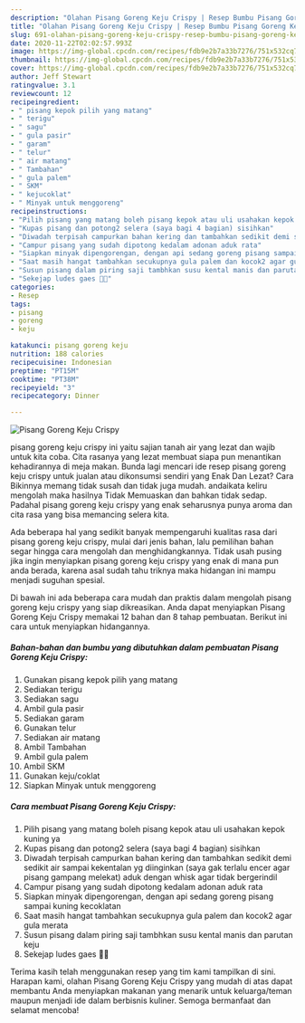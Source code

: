 ```yaml
---
description: "Olahan Pisang Goreng Keju Crispy | Resep Bumbu Pisang Goreng Keju Crispy Yang Lezat"
title: "Olahan Pisang Goreng Keju Crispy | Resep Bumbu Pisang Goreng Keju Crispy Yang Lezat"
slug: 691-olahan-pisang-goreng-keju-crispy-resep-bumbu-pisang-goreng-keju-crispy-yang-lezat
date: 2020-11-22T02:02:57.993Z
image: https://img-global.cpcdn.com/recipes/fdb9e2b7a33b7276/751x532cq70/pisang-goreng-keju-crispy-foto-resep-utama.jpg
thumbnail: https://img-global.cpcdn.com/recipes/fdb9e2b7a33b7276/751x532cq70/pisang-goreng-keju-crispy-foto-resep-utama.jpg
cover: https://img-global.cpcdn.com/recipes/fdb9e2b7a33b7276/751x532cq70/pisang-goreng-keju-crispy-foto-resep-utama.jpg
author: Jeff Stewart
ratingvalue: 3.1
reviewcount: 12
recipeingredient:
- " pisang kepok pilih yang matang"
- " terigu"
- " sagu"
- " gula pasir"
- " garam"
- " telur"
- " air matang"
- " Tambahan"
- " gula palem"
- " SKM"
- " kejucoklat"
- " Minyak untuk menggoreng"
recipeinstructions:
- "Pilih pisang yang matang boleh pisang kepok atau uli usahakan kepok kuning ya"
- "Kupas pisang dan potong2 selera (saya bagi 4 bagian) sisihkan"
- "Diwadah terpisah campurkan bahan kering dan tambahkan sedikit demi sedikit air sampai kekentalan yg diinginkan (saya gak terlalu encer agar pisang gampang melekat) aduk dengan whisk agar tidak bergerindil"
- "Campur pisang yang sudah dipotong kedalam adonan aduk rata"
- "Siapkan minyak dipengorengan, dengan api sedang goreng pisang sampai kuning kecoklatan"
- "Saat masih hangat tambahkan secukupnya gula palem dan kocok2 agar gula merata"
- "Susun pisang dalam piring saji tambhkan susu kental manis dan parutan keju"
- "Sekejap ludes gaes 🤣😂"
categories:
- Resep
tags:
- pisang
- goreng
- keju

katakunci: pisang goreng keju 
nutrition: 188 calories
recipecuisine: Indonesian
preptime: "PT15M"
cooktime: "PT38M"
recipeyield: "3"
recipecategory: Dinner

---
```



![Pisang Goreng Keju Crispy](https://img-global.cpcdn.com/recipes/fdb9e2b7a33b7276/751x532cq70/pisang-goreng-keju-crispy-foto-resep-utama.jpg)


pisang goreng keju crispy ini yaitu sajian tanah air yang lezat dan wajib untuk kita coba. Cita rasanya yang lezat membuat siapa pun menantikan kehadirannya di meja makan.
Bunda lagi mencari ide resep pisang goreng keju crispy untuk jualan atau dikonsumsi sendiri yang Enak Dan Lezat? Cara Bikinnya memang tidak susah dan tidak juga mudah. andaikata keliru mengolah maka hasilnya Tidak Memuaskan dan bahkan tidak sedap. Padahal pisang goreng keju crispy yang enak seharusnya punya aroma dan cita rasa yang bisa memancing selera kita.



Ada beberapa hal yang sedikit banyak mempengaruhi kualitas rasa dari pisang goreng keju crispy, mulai dari jenis bahan, lalu pemilihan bahan segar hingga cara mengolah dan menghidangkannya. Tidak usah pusing jika ingin menyiapkan pisang goreng keju crispy yang enak di mana pun anda berada, karena asal sudah tahu triknya maka hidangan ini mampu menjadi suguhan spesial.


Di bawah ini ada beberapa cara mudah dan praktis dalam mengolah pisang goreng keju crispy yang siap dikreasikan. Anda dapat menyiapkan Pisang Goreng Keju Crispy memakai 12 bahan dan 8 tahap pembuatan. Berikut ini cara untuk menyiapkan hidangannya.

<!--inarticleads1-->

##### Bahan-bahan dan bumbu yang dibutuhkan dalam pembuatan Pisang Goreng Keju Crispy:

1. Gunakan  pisang kepok pilih yang matang
1. Sediakan  terigu
1. Sediakan  sagu
1. Ambil  gula pasir
1. Sediakan  garam
1. Gunakan  telur
1. Sediakan  air matang
1. Ambil  Tambahan
1. Ambil  gula palem
1. Ambil  SKM
1. Gunakan  keju/coklat
1. Siapkan  Minyak untuk menggoreng




<!--inarticleads2-->

##### Cara membuat Pisang Goreng Keju Crispy:

1. Pilih pisang yang matang boleh pisang kepok atau uli usahakan kepok kuning ya
1. Kupas pisang dan potong2 selera (saya bagi 4 bagian) sisihkan
1. Diwadah terpisah campurkan bahan kering dan tambahkan sedikit demi sedikit air sampai kekentalan yg diinginkan (saya gak terlalu encer agar pisang gampang melekat) aduk dengan whisk agar tidak bergerindil
1. Campur pisang yang sudah dipotong kedalam adonan aduk rata
1. Siapkan minyak dipengorengan, dengan api sedang goreng pisang sampai kuning kecoklatan
1. Saat masih hangat tambahkan secukupnya gula palem dan kocok2 agar gula merata
1. Susun pisang dalam piring saji tambhkan susu kental manis dan parutan keju
1. Sekejap ludes gaes 🤣😂




Terima kasih telah menggunakan resep yang tim kami tampilkan di sini. Harapan kami, olahan Pisang Goreng Keju Crispy yang mudah di atas dapat membantu Anda menyiapkan makanan yang menarik untuk keluarga/teman maupun menjadi ide dalam berbisnis kuliner. Semoga bermanfaat dan selamat mencoba!
